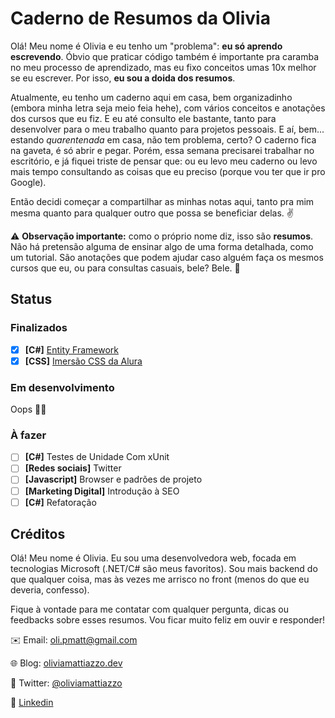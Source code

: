 # Caderno de Resumos da Olivia

Olá! Meu nome é Olivia e eu tenho um "problema": **eu só aprendo escrevendo**. Óbvio que praticar código também é importante pra caramba no meu processo de aprendizado, mas eu fixo conceitos umas 10x melhor se eu escrever. Por isso, **eu sou a doida dos resumos**.

Atualmente, eu tenho um caderno aqui em casa, bem organizadinho (embora minha letra seja meio feia hehe), com vários conceitos e anotações dos cursos que eu fiz. E eu até consulto ele bastante, tanto para desenvolver para o meu trabalho quanto para projetos pessoais. E aí, bem... estando *quarentenada* em casa, não tem problema, certo? O caderno fica na gaveta, é só abrir e pegar. Porém, essa semana precisarei trabalhar no escritório, e já fiquei triste de pensar que: ou eu levo meu caderno ou levo mais tempo consultando as coisas que eu preciso (porque vou ter que ir pro Google).

Então decidi começar a compartilhar as minhas notas aqui, tanto pra mim mesma quanto para qualquer outro que possa se beneficiar delas. :v:

:warning: **Observação importante:** como o próprio nome diz, isso são **resumos**. Não há pretensão alguma de ensinar algo de uma forma detalhada, como um tutorial. São anotações que podem ajudar caso alguém faça os mesmos cursos que eu, ou para consultas casuais, bele? Bele. :call_me_hand:

## Status

### Finalizados

- [X] **[C#]** [Entity Framework](https://github.com/oliviamattiazzo/Resumos/tree/master/EntityFramework)
- [X] **[CSS]** [Imersão CSS da Alura](https://github.com/oliviamattiazzo/Resumos/tree/master/ImersaoCSS)

### Em desenvolvimento

Oops :woman_shrugging:

### À fazer

- [ ] **[C#]** Testes de Unidade Com xUnit
- [ ] **[Redes sociais]** Twitter
- [ ] **[Javascript]** Browser e padrões de projeto
- [ ] **[Marketing Digital]** Introdução à SEO
- [ ] **[C#]** Refatoração

## Créditos

Olá! Meu nome é Olivia. Eu sou uma desenvolvedora web, focada em tecnologias Microsoft (.NET/C# são meus favoritos). Sou mais backend do que qualquer coisa, mas às vezes me arrisco no front (menos do que eu deveria, confesso).

Fique à vontade para me contatar com qualquer pergunta, dicas ou feedbacks sobre esses resumos. Vou ficar muito feliz em ouvir e responder!

:envelope: Email: oli.pmatt@gmail.com

:globe_with_meridians: Blog: [oliviamattiazzo.dev](http://oliviamattiazzo.dev/)

:hatched_chick: Twitter: [@oliviamattiazzo](https://twitter.com/oliviamattiazzo)

:iphone: [Linkedin](https://www.linkedin.com/in/olivia-pachele-mattiazzo-433a8711b/)
